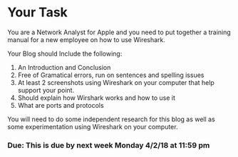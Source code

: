 # Your Task

You are a Network Analyst for Apple and you need to put together a training manual for a new employee on how to use Wireshark. 

Your Blog should Include the following:

1. An Introduction and Conclusion
2. Free of Gramatical errors, run on sentences and spelling issues
3. At least 2 screenshots using Wireshark on your computer that help support your point.
4. Should explain how Wirshark works and how to use it
5. What are ports and protocols


You will need to do some independent research for this blog as well as some experimentation using Wireshark on your computer.

### Due: This is due by next week Monday 4/2/18 at 11:59 pm

